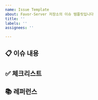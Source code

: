 ```yaml
---
name: Issue Template
about: Favor-Server 저장소의 이슈 템플릿입니다
title: ''
labels: ''
assignees: ''

---
```


## 📋 이슈 내용

## ✅ 체크리스트

## 📚 레퍼런스
